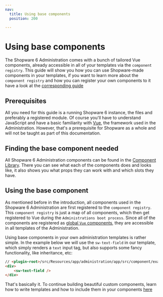 ```yaml
---
nav:
  title: Using base components
  position: 200

---
```


# Using base components

The Shopware 6 Administration comes with a bunch of tailored Vue components, already accessible in all of your templates via the `component registry`. This guide will show you how you can use Shopware-made components in your templates, if you want to learn more about the `component registry` and how you can register your own components to it have a look at the [corresponding guide](add-custom-component)

## Prerequisites

All you need for this guide is a running Shopware 6 instance, the files and preferably a registered module. Of course you'll have to understand JavaScript and have a basic familiarity with [Vue](https://vuejs.org/), the framework used in the Administration. However, that's a prerequisite for Shopware as a whole and will not be taught as part of this documentation.

## Finding the base component needed

All Shopware 6 Administration components can be found in the [Component Library](https://component-library.shopware.com/). There you can see what each of the components does and looks like, it also shows you what props they can work with and which slots they have.

## Using the base component

As mentioned before in the introduction, all components used in the Shopware 6 Administration are first registered to the `component registry`. This `component registry` is just a map of all components, which then get registered to Vue during the `Administrations boot process`. Since all of the components are registered as [global `Vue` components](https://vuejs.org/v2/guide/components-registration.html#Global-Registration), they are accessible in all templates of the Administration.

Using base components in your own administration templates is rather simple. In the example below we will use the `sw-text-field` in our template, which simply renders a `text` input tag, but also supports some fancy functionality, like inheritance, etc:

```html
// <plugin-root>/src/Resources/app/administration/app/src/component/example-component/example.html.twig
<div>
    <sw-text-field />
</div>
```

That's basically it. To continue building beautiful custom components, learn how to write templates and how to include them in your components [here](writing-templates)
